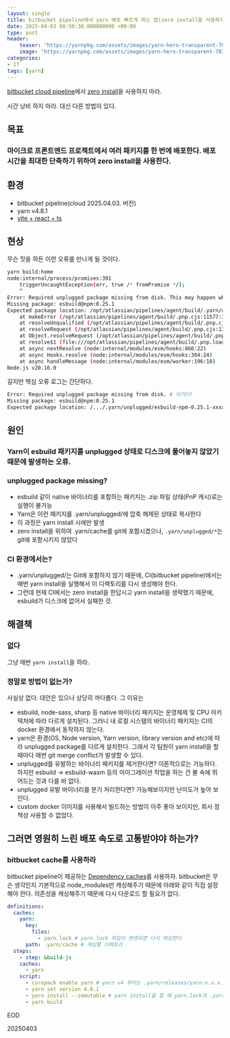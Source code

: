 ```yaml
---
layout: single
title: bitbucket pipeline에서 yarn 배포 빠르게 하는 법(zero install을 사용하지 마라)
date: 2025-04-03 08:50:30.000000000 +09:00
type: post
header:
    teaser: "https://yarnpkg.com/assets/images/yarn-hero-transparent-78703b8ad343990b13f47109c1e2cff9.webp"
    image: "https://yarnpkg.com/assets/images/yarn-hero-transparent-78703b8ad343990b13f47109c1e2cff9.webp"
categories:
- IT
tags: [yarn]
---
```


[bitbucket cloud pipeline](https://www.atlassian.com/ko/software/bitbucket/features/pipelines)에서 [zero install](https://yarnpkg.com/features/caching#zero-installs)을 사용하지 마라.

시간 낭비 하지 마라. 대신 다른 방법이 있다.

## 목표
### 마이크로 프론트엔드 프로젝트에서 여러 패키지를 한 번에 배포한다. 배포 시간을 최대한 단축하기 위하여 zero install을 사용한다.

## 환경
* bitbucket pipeline(cloud 2025.04.03. 버전) 
* yarn v4.8.1
* [vite + react + ts](https://github.com/vitejs/vite/tree/main/packages/create-vite/template-react-ts)

## 현상

무슨 짓을 하든 이런 오류를 만나게 될 것이다.

```bash
yarn build:home
node:internal/process/promises:391
    triggerUncaughtException(err, true /* fromPromise */);
    ^
Error: Required unplugged package missing from disk. This may happen when switching branches without running installs (unplugged packages must be fully materialized on disk to work).
Missing package: esbuild@npm:0.25.1
Expected package location: /opt/atlassian/pipelines/agent/build/.yarn/unplugged/esbuild-npm-0.25.1-d9214fa98d/node_modules/esbuild/
    at makeError (/opt/atlassian/pipelines/agent/build/.pnp.cjs:11577:34)
    at resolveUnqualified (/opt/atlassian/pipelines/agent/build/.pnp.cjs:13300:17)
    at resolveRequest (/opt/atlassian/pipelines/agent/build/.pnp.cjs:13351:14)
    at Object.resolveRequest (/opt/atlassian/pipelines/agent/build/.pnp.cjs:13407:26)
    at resolve$1 (file:///opt/atlassian/pipelines/agent/build/.pnp.loader.mjs:2043:21)
    at async nextResolve (node:internal/modules/esm/hooks:866:22)
    at async Hooks.resolve (node:internal/modules/esm/hooks:304:24)
    at async handleMessage (node:internal/modules/esm/worker:196:18)
Node.js v20.16.0
```

길지만 핵심 오류 로그는 간단하다.

```bash
Error: Required unplugged package missing from disk. # 이거다!
Missing package: esbuild@npm:0.25.1
Expected package location: /.../.yarn/unplugged/esbuild-npm-0.25.1-xxxxxx/node_modules/esbuild/
```

## 원인

### Yarn이 esbuild 패키지를 unplugged 상태로 디스크에 풀어놓지 않았기 때문에 발생하는 오류.

### unplugged package missing?
*	esbuild 같이 native 바이너리를 포함하는 패키지는 .zip 파일 상태(PnP 캐시)로는 실행이 불가능
*	Yarn은 이런 패키지를 .yarn/unplugged/에 압축 해제된 상태로 복사한다
*	이 과정은 yarn install 시에만 발생
* zero install을 위하여 .yarn/cache를 git에 포함시켰으나, `.yarn/unplugged/*`는 git에 포함시키지 않았다

### CI 환경에서는?
* .yarn/unplugged/는 Git에 포함하지 않기 때문에, CI(bitbucket pipeline)에서는 매번 yarn install을 실행해서 이 디렉토리를 다시 생성해야 한다.
* 그런데 현재 CI에서는 zero install을 한답시고 yarn install을 생략했기 때문에, esbuild가 디스크에 없어서 실패한 것.

## 해결책

### 없다

그냥 매번 `yarn install`을 하라.

### 정말로 방법이 없는가?

사실상 없다. 대안은 있으나 상당히 까다롭다. 그 이유는
* esbuild, node-sass, sharp 등 native 바이너리 패키지는 운영체제 및 CPU 아키텍처에 따라 다르게 설치된다. 그러니 내 로컬 시스템의 바이너리 패키지는 CI의 docker 환경에서 동작하지 않는다.
* yarn은 환경(OS, Node version, Yarn version, library version and etc)에 따라 unplugged package를 다르게 설치한다. 그래서 각 팀원이 yarn install을 할 때마다 매번 git merge conflict가 발생할 수 있다.
* unplugged를 유발하는 바이너리 패키지를 제거한다면? 이론적으로는 가능하다. 하지만 esbuild → esbuild-wasm 등의 마이그레이션 작업을 하는 건 불 속에 뛰어드는 것과 다를 바 없다.
* unplugged 유발 바이너리를 분기 처리한다면? 가능해보이지만 난이도가 높아 보인다.
* custom docker 이미지를 사용해서 빌드하는 방법이 아주 좋아 보이지만, 회사 정책상 사용할 수 없었다.

## 그러면 영원히 느린 배포 속도로 고통받야야 하는가?

### bitbucket cache를 사용하라

bitbucket pipeline이 제공하는 [Dependency caches](https://support.atlassian.com/bitbucket-cloud/docs/cache-dependencies/)를 사용하자. bitbucket은 무슨 생각인지 기본적으로 node_modules만 캐싱해주기 때문에 아래와 같이 직접 설정해야 한다. 의존성을 캐싱해주기 때문에 다시 다운로드 할 필요가 없다.

```yml
definitions:
  caches:
    yarn:
      key:
        files:
          - yarn.lock # yarn.lock 파일이 변경되면 다시 캐싱한다
      path: .yarn/cache # 캐싱할 디렉토리
  steps:
    - step: &build-js
    caches:
      - yarn
    script:
      - corepack enable yarn # yarn v4 부터는 .yarn/releases/yarn-x.x.x.cjs 파일보다는 corepack 사용을 권장한다
      - yarn set version 4.8.1
      - yarn install --immutable # yarn install을 할 때 yarn.lock과 .yarn/cache가 변경(의존성 변경)되지 않도록 한다. default 설정이 true이기는 하다
      - yarn build
```

EOD

20250403
